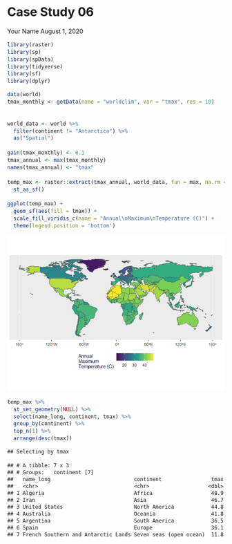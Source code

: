 Case Study 06
================
Your Name
August 1, 2020

``` r
library(raster)
library(sp)
library(spData)
library(tidyverse)
library(sf)
library(dplyr)
```

``` r
data(world)
tmax_monthly <- getData(name = "worldclim", var = "tmax", res = 10)


world_data <- world %>% 
  filter(continent != "Antarctica") %>% 
  as("Spatial")

gain(tmax_monthly) <- 0.1
tmax_annual <- max(tmax_monthly)
names(tmax_annual) <- "tmax"

temp_max <- raster::extract(tmax_annual, world_data, fun = max, na.rm = TRUE, small = TRUE, sp = TRUE) %>% 
  st_as_sf()

ggplot(temp_max) + 
  geom_sf(aes(fill = tmax)) + 
  scale_fill_viridis_c(name = "Annual\nMaximum\nTemperature (C)") +
  theme(legend.position = 'bottom')
```

![](case_study_06_files/figure-gfm/unnamed-chunk-2-1.png)<!-- -->

``` r
temp_max %>% 
  st_set_geometry(NULL) %>% 
  select(name_long, continent, tmax) %>% 
  group_by(continent) %>% 
  top_n(1) %>% 
  arrange(desc(tmax))
```

    ## Selecting by tmax

    ## # A tibble: 7 x 3
    ## # Groups:   continent [7]
    ##   name_long                           continent                tmax
    ##   <chr>                               <chr>                   <dbl>
    ## 1 Algeria                             Africa                   48.9
    ## 2 Iran                                Asia                     46.7
    ## 3 United States                       North America            44.8
    ## 4 Australia                           Oceania                  41.8
    ## 5 Argentina                           South America            36.5
    ## 6 Spain                               Europe                   36.1
    ## 7 French Southern and Antarctic Lands Seven seas (open ocean)  11.8
